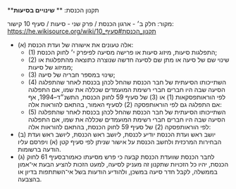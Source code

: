 **תקנון הכנסת: **
**שינויים בסיעות**

מקור: חלק ב׳ - ארגון הכנסת / פרק שני - סיעות / סעיף 10
קישור: https://he.wikisource.org/wiki/תקנון_הכנסת#סעיף_10

 * (א) אלה טעונים את אישורה של ועדת הכנסת:
   * (1) התפלגות סיעות, מיזוג סיעות או פרישה מסיעה לפיפרק י׳ לחוק הכנסת;
   * (2) שינוי שם של סיעה או מתן שם לסיעה חדשה שנוצרה כתוצאה מהתפלגות או ממיזוג של סיעות;
   * (3) שינוי במספר חבריה של סיעה;
   * (4) השתייכותו הסיעתית של חבר הכנסת שהחל לכהן בכנסת לאחר שהתפלגה הסיעה שבה היו חברים חברי רשימת המועמדים שכללה את שמו, אם התפלגה לפי הוראותפסקאות (1) או (3) של סעיף 59 לחוק הכנסת, התשנ״ד–1994, אף אם התפלגה גם לפי הוראותפסקה (2) לסעיף האמור, בהתאם להוראות אלה:
   * (5) השתייכותו הסיעתית של חבר הכנסת שהחל לכהן בכנסת לאחר שהתפלגה הסיעה שבה היו חברים חברי רשימת המועמדים שכללה את שמו, אם התפלגה לפי הוראותפסקה (2) של סעיף 59 לחוק הכנסת, בהתאם להוראות אלה:
 * (ב) יושב ראש ועדת הכנסת יודיע לכנסת, ליושב ראש הכנסת, ליושב ראש ועדת הבחירות המרכזית ולחשב הכנסת על אישור שניתן לפי סעיף קטן (א) ויפרסם עליו הודעה ברשומות.
 * (ג) לחבר הכנסת שוועדת הכנסת קבעה כי פרש מסיעתו כאמורבסעיף 61 לחוק הכנסת, יהיו כל הזכויות שתקנון זה מעניק לסיעה, למעט הזכות להציע הבעת אי־אמון בממשלה, לקבל חדר סיעה במשכן, ולהודיע הודעות בשל אי־השתתפות בדיון או בהצבעה.